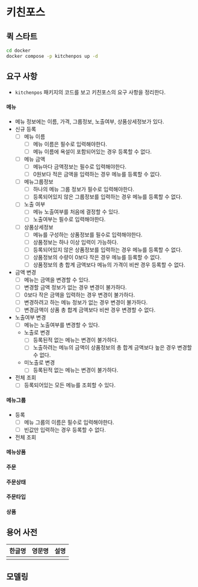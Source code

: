 # 키친포스

## 퀵 스타트

```sh
cd docker
docker compose -p kitchenpos up -d
```

## 요구 사항
- ```kitchenpos``` 패키지의 코드를 보고 키친포스의 요구 사항을 정리한다.
#### 메뉴
- 메뉴 정보에는 이름, 가격, 그룹정보, 노출여부, 상품상세정보가 있다.
- 신규 등록
  - [ ] 메뉴 이름
    - [ ] 메뉴 이름은 필수로 입력해야한다.
    - [ ] 메뉴 이름에 욕설이 포함되어있는 경우 등록할 수 없다.
  - [ ] 메뉴 금액
    - [ ] 메뉴마다 금액정보는 필수로 입력해야한다.
    - [ ] 0원보다 적은 금액을 입력하는 경우 메뉴를 등록할 수 없다.
  - [ ] 메뉴그룹정보
    - [ ] 하나의 메뉴 그룹 정보가 필수로 입력해야한다.
    - [ ] 등록되어있지 않은 그룹정보를 입력하는 경우 메뉴를 등록할 수 없다.
  - [ ] 노출 여부
    - [ ] 메뉴 노출여부를 처음에 결정할 수 있다.
    - [ ] 노출여부는 필수로 입력해야한다.
  - [ ] 상품상세정보
    - [ ] 메뉴를 구성하는 상품정보를 필수로 입력해야한다.
    - [ ] 상품정보는 하나 이상 입력이 가능하다.
    - [ ] 등록되어있지 않은 상품정보를 입력하는 경우 메뉴를 등록할 수 없다.
    - [ ] 상품정보의 수량이 0보다 작은 경우 메뉴를 등록할 수 없다.
    - [ ] 상품정보의 총 합계 금액보다 메뉴의 가격이 비싼 경우 등록할 수 없다.
- 금액 변경
  - [ ] 메뉴는 금액을 변경할 수 있다.
  - [ ] 변경할 금액 정보가 없는 경우 변경이 불가하다.
  - [ ] 0보다 작은 금액을 입력하는 경우 변경이 불가하다.
  - [ ] 변경하려고 하는 메뉴 정보가 없는 경우 변경이 불가하다.
  - [ ] 변경금액이 상품 총 합계 금액보다 비싼 경우 변경할 수 없다.
- 노출여부 변경
  - [ ] 메뉴는 노출여부를 변경할 수 있다.
  - 노출로 변경
    - [ ] 등록된적 없는 메뉴는 변경이 불가하다.
    - [ ] 노출하려는 메뉴의 금액이 상품정보의 총 합계 금액보다 높은 경우 변경할 수 없다.
  - 미노출로 변경
    - [ ] 등록된적 없는 메뉴는 변경이 불가하다.
- 전체 조회
  - [ ] 등록되어있는 모든 메뉴를 조회할 수 있다.
#### 메뉴그룹
- 등록
  - [ ] 메뉴 그룹의 이름은 필수로 입력해야한다.
  - [ ] 빈값만 입력하는 경우 등록할 수 없다.
- 전체 조회
#### 메뉴상품
#### 주문
#### 주문상태
#### 주문타입
#### 상품

## 용어 사전

| 한글명  | 영문명 | 설명 |
|------| --- | --- |
|  |  |  |

## 모델링

